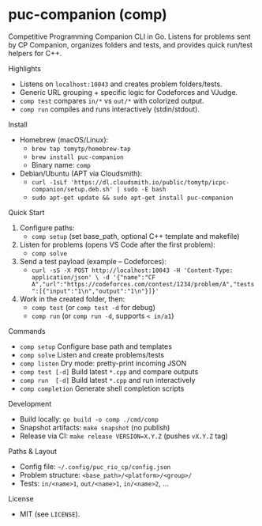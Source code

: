 # puc-companion (comp)

Competitive Programming Companion CLI in Go. Listens for problems sent by CP Companion, organizes folders and tests, and provides quick run/test helpers for C++.

Highlights
- Listens on `localhost:10043` and creates problem folders/tests.
- Generic URL grouping + specific logic for Codeforces and VJudge.
- `comp test` compares `in/*` vs `out/*` with colorized output.
- `comp run` compiles and runs interactively (stdin/stdout).

Install
- Homebrew (macOS/Linux):
  - `brew tap tomytp/homebrew-tap`
  - `brew install puc-companion`
  - Binary name: `comp`
- Debian/Ubuntu (APT via Cloudsmith):
  - `curl -1sLf 'https://dl.cloudsmith.io/public/tomytp/icpc-companion/setup.deb.sh' | sudo -E bash`
  - `sudo apt-get update && sudo apt-get install puc-companion`

Quick Start
1) Configure paths:
   - `comp setup`  (set base_path, optional C++ template and makefile)
2) Listen for problems (opens VS Code after the first problem):
   - `comp solve`
3) Send a test payload (example – Codeforces):
   - `curl -sS -X POST http://localhost:10043 -H 'Content-Type: application/json' \
      -d '{"name":"CF A","url":"https://codeforces.com/contest/1234/problem/A","tests":[{"input":"1\n","output":"1\n"}]}'`
4) Work in the created folder, then:
   - `comp test` (or `comp test -d` for debug)
   - `comp run`  (or `comp run -d`, supports `< in/a1`)

Commands
- `comp setup`        Configure base path and templates
- `comp solve`        Listen and create problems/tests
- `comp listen`       Dry mode: pretty-print incoming JSON
- `comp test [-d]`    Build latest `*.cpp` and compare outputs
- `comp run  [-d]`    Build latest `*.cpp` and run interactively
- `comp completion`   Generate shell completion scripts

Development
- Build locally: `go build -o comp ./cmd/comp`
- Snapshot artifacts: `make snapshot` (no publish)
- Release via CI: `make release VERSION=X.Y.Z` (pushes `vX.Y.Z` tag)

Paths & Layout
- Config file: `~/.config/puc_rio_cp/config.json`
- Problem structure: `<base_path>/<platform>/<group>/`
- Tests: `in/<name>1`, `out/<name>1`, `in/<name>2`, ...

License
- MIT (see `LICENSE`).
